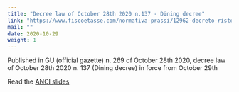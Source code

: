 ```yaml
---
title: "Decree law of October 28th 2020 n.137 - Dining decree"
link: "https://www.fiscoetasse.com/normativa-prassi/12962-decreto-ristori-il-testo-pubblicato-in-gazzetta-ufficiale.html"
mail: ""
date: 2020-10-29
weight: 1
---
```


Published in GU (official gazette) n. 269 of October 28th 2020, decree law of October 28th 2020 n. 137 (Dining decree) in force from October 29th

Read the [ANCI slides](http://www.anci.it/le-slides-elaborate-dallanci-sulle-principali-misure-di-sostegno-economico-previste-dal-dl-ristori/)

